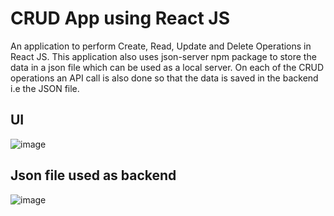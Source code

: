# CRUD App using React JS

An application to perform Create, Read, Update and Delete Operations in React JS.
This application also uses json-server npm package to store the data in a json file which can be used as a local server. On each of the CRUD operations an API call is also done so that the data is saved in the backend i.e the JSON file.

## UI

![image](https://user-images.githubusercontent.com/49652785/230850714-1fb7fd8f-e9b7-4ae6-866d-34d0f04223f0.png)

## Json file used as backend

![image](https://user-images.githubusercontent.com/49652785/230850846-41b5920f-1eb5-4626-9068-510684a87a96.png)


